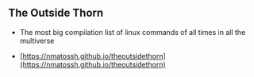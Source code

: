 ## The Outside Thorn

* The most big compilation list of linux commands of all times in all the multiverse

* [https://nmatossh.github.io/theoutsidethorn](https://nmatossh.github.io/theoutsidethorn)
